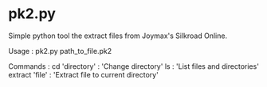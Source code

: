 pk2.py
======

Simple python tool the extract files from Joymax's Silkroad Online.


Usage : pk2.py path_to_file.pk2

Commands : 
	cd 'directory'  : 'Change directory'
	ls 			    : 'List files and directories'
	extract 'file'  : 'Extract file to current directory'
